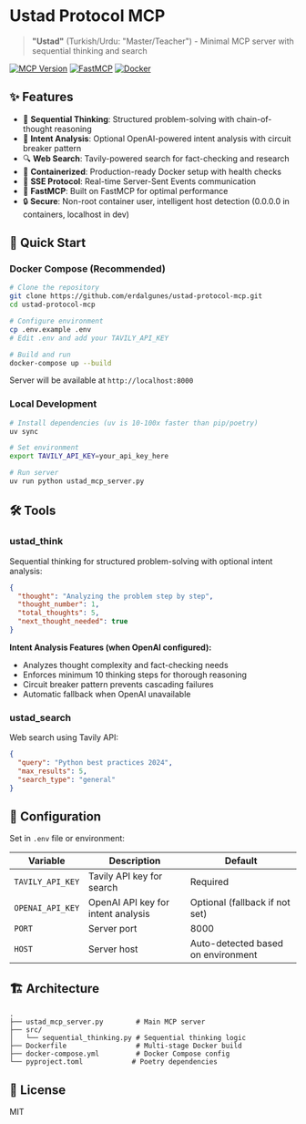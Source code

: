 # Ustad Protocol MCP

> **"Ustad"** (Turkish/Urdu: "Master/Teacher") - Minimal MCP server with sequential thinking and search

[![MCP Version](https://img.shields.io/badge/MCP-v1.0.0-blue.svg)](https://modelcontextprotocol.io/)
[![FastMCP](https://img.shields.io/badge/FastMCP-v2.0.0-orange.svg)](https://github.com/jlowin/fastmcp)
[![Docker](https://img.shields.io/badge/docker-ready-blue.svg)](Dockerfile)

## ✨ Features

- 🧠 **Sequential Thinking**: Structured problem-solving with chain-of-thought reasoning
- 🎯 **Intent Analysis**: Optional OpenAI-powered intent analysis with circuit breaker pattern
- 🔍 **Web Search**: Tavily-powered search for fact-checking and research
- 🐳 **Containerized**: Production-ready Docker setup with health checks
- 📡 **SSE Protocol**: Real-time Server-Sent Events communication
- 🚀 **FastMCP**: Built on FastMCP for optimal performance
- 🔒 **Secure**: Non-root container user, intelligent host detection (0.0.0.0 in containers, localhost in dev)

## 🚀 Quick Start

### Docker Compose (Recommended)

```bash
# Clone the repository
git clone https://github.com/erdalgunes/ustad-protocol-mcp.git
cd ustad-protocol-mcp

# Configure environment
cp .env.example .env
# Edit .env and add your TAVILY_API_KEY

# Build and run
docker-compose up --build
```

Server will be available at `http://localhost:8000`

### Local Development

```bash
# Install dependencies (uv is 10-100x faster than pip/poetry)
uv sync

# Set environment
export TAVILY_API_KEY=your_api_key_here

# Run server
uv run python ustad_mcp_server.py
```

## 🛠️ Tools

### ustad_think

Sequential thinking for structured problem-solving with optional intent analysis:

```json
{
  "thought": "Analyzing the problem step by step",
  "thought_number": 1,
  "total_thoughts": 5,
  "next_thought_needed": true
}
```

**Intent Analysis Features (when OpenAI configured):**

- Analyzes thought complexity and fact-checking needs
- Enforces minimum 10 thinking steps for thorough reasoning
- Circuit breaker pattern prevents cascading failures
- Automatic fallback when OpenAI unavailable

### ustad_search

Web search using Tavily API:

```json
{
  "query": "Python best practices 2024",
  "max_results": 5,
  "search_type": "general"
}
```

## 📝 Configuration

Set in `.env` file or environment:

| Variable         | Description                        | Default                            |
| ---------------- | ---------------------------------- | ---------------------------------- |
| `TAVILY_API_KEY` | Tavily API key for search          | Required                           |
| `OPENAI_API_KEY` | OpenAI API key for intent analysis | Optional (fallback if not set)     |
| `PORT`           | Server port                        | 8000                               |
| `HOST`           | Server host                        | Auto-detected based on environment |

## 🏗️ Architecture

```
.
├── ustad_mcp_server.py        # Main MCP server
├── src/
│   └── sequential_thinking.py # Sequential thinking logic
├── Dockerfile                 # Multi-stage Docker build
├── docker-compose.yml         # Docker Compose config
└── pyproject.toml            # Poetry dependencies
```

## 📄 License

MIT
